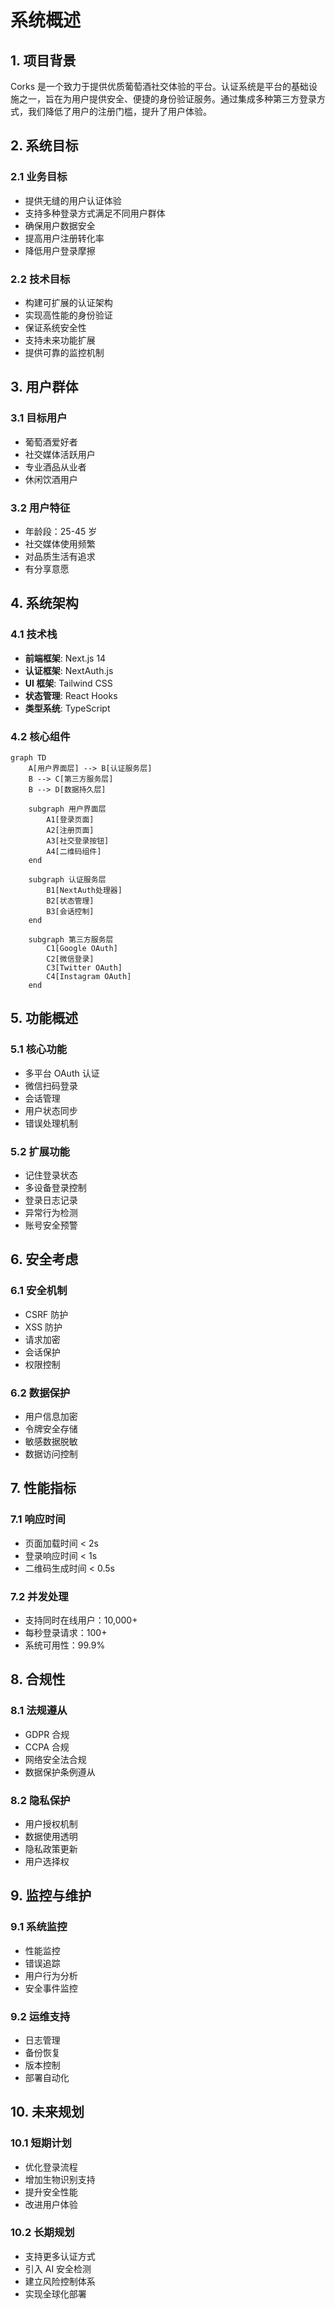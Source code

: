 # 系统概述

## 1. 项目背景

Corks 是一个致力于提供优质葡萄酒社交体验的平台。认证系统是平台的基础设施之一，旨在为用户提供安全、便捷的身份验证服务。通过集成多种第三方登录方式，我们降低了用户的注册门槛，提升了用户体验。

## 2. 系统目标

### 2.1 业务目标

- 提供无缝的用户认证体验
- 支持多种登录方式满足不同用户群体
- 确保用户数据安全
- 提高用户注册转化率
- 降低用户登录摩擦

### 2.2 技术目标

- 构建可扩展的认证架构
- 实现高性能的身份验证
- 保证系统安全性
- 支持未来功能扩展
- 提供可靠的监控机制

## 3. 用户群体

### 3.1 目标用户

- 葡萄酒爱好者
- 社交媒体活跃用户
- 专业酒品从业者
- 休闲饮酒用户

### 3.2 用户特征

- 年龄段：25-45 岁
- 社交媒体使用频繁
- 对品质生活有追求
- 有分享意愿

## 4. 系统架构

### 4.1 技术栈

- **前端框架**: Next.js 14
- **认证框架**: NextAuth.js
- **UI 框架**: Tailwind CSS
- **状态管理**: React Hooks
- **类型系统**: TypeScript

### 4.2 核心组件

```mermaid
graph TD
    A[用户界面层] --> B[认证服务层]
    B --> C[第三方服务层]
    B --> D[数据持久层]

    subgraph 用户界面层
        A1[登录页面]
        A2[注册页面]
        A3[社交登录按钮]
        A4[二维码组件]
    end

    subgraph 认证服务层
        B1[NextAuth处理器]
        B2[状态管理]
        B3[会话控制]
    end

    subgraph 第三方服务层
        C1[Google OAuth]
        C2[微信登录]
        C3[Twitter OAuth]
        C4[Instagram OAuth]
    end
```

## 5. 功能概述

### 5.1 核心功能

- 多平台 OAuth 认证
- 微信扫码登录
- 会话管理
- 用户状态同步
- 错误处理机制

### 5.2 扩展功能

- 记住登录状态
- 多设备登录控制
- 登录日志记录
- 异常行为检测
- 账号安全预警

## 6. 安全考虑

### 6.1 安全机制

- CSRF 防护
- XSS 防护
- 请求加密
- 会话保护
- 权限控制

### 6.2 数据保护

- 用户信息加密
- 令牌安全存储
- 敏感数据脱敏
- 数据访问控制

## 7. 性能指标

### 7.1 响应时间

- 页面加载时间 < 2s
- 登录响应时间 < 1s
- 二维码生成时间 < 0.5s

### 7.2 并发处理

- 支持同时在线用户：10,000+
- 每秒登录请求：100+
- 系统可用性：99.9%

## 8. 合规性

### 8.1 法规遵从

- GDPR 合规
- CCPA 合规
- 网络安全法合规
- 数据保护条例遵从

### 8.2 隐私保护

- 用户授权机制
- 数据使用透明
- 隐私政策更新
- 用户选择权

## 9. 监控与维护

### 9.1 系统监控

- 性能监控
- 错误追踪
- 用户行为分析
- 安全事件监控

### 9.2 运维支持

- 日志管理
- 备份恢复
- 版本控制
- 部署自动化

## 10. 未来规划

### 10.1 短期计划

- 优化登录流程
- 增加生物识别支持
- 提升安全性能
- 改进用户体验

### 10.2 长期规划

- 支持更多认证方式
- 引入 AI 安全检测
- 建立风险控制体系
- 实现全球化部署
